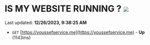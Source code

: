 # IS MY WEBSITE RUNNING ? [![](https://img.shields.io/static/v1?label=Sponsor&message=%E2%9D%A4&logo=GitHub&color=%23fe8e86)](https://github.com/sponsors/<username>)

Last updated: **12/26/2023, 9:38:25 AM**

- `GET` [https://youssefservice.me](https://youssefservice.me) - **Up** (1143ms)
